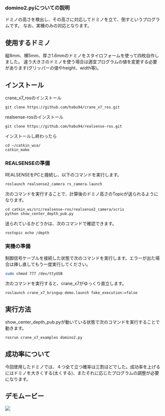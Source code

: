 ### domino2.pyについての説明 

ドミノの高さを検出し、その高さに対応してドミノを立て、倒すというプログラムです。
なお、実機のみの対応となります。

## 使用するドミノ

縦8mm、横5mm、厚さ1.6mmのドミノをスタイロフォームを使って四枚自作しました。
違う大きさのドミノを使う場合は適宜プログラムの値を変更する必要があります(グリッパーの値やheight、width等)。

## インストール
crane_x7_rosのインストール
```
git clone https://github.com/habu94/crane_x7_ros.git
```
realsense-rosのインストール
```
git clone https://github.com/habu94/realsense-ros.git
```
インストールし終わったら
```
cd ~/catkin_wsa/
catkin_make
```
### REALSENSEの準備

REALSENSEをPCと接続し、以下のコマンドを実行します。
```
roslaunch realsense2_camera rs_camera.launch 
```
次のコマンドを実行することで、計算後のドミノ高さのTopicが送られるようになります。
```
cd catkin_ws/src/realsense-ros/realsense2_camera/scris
python show_center_depth_pub.py
```
送られているかどうかは、次のコマンドで確認できます。
```
rostopic echo /depth
```

### 実機の準備

制御信号ケーブルを接続した状態で次のコマンドを実行します。エラーが出た場合は挿し直してもう一度実行してください。
```sh
sudo chmod 777 /dev/ttyUSB
```
次のコマンドを実行すると、crane_x7がゆっくり直立します。
```
roslaunch crane_x7_bringup demo.launch fake_execution:=false
```

## 実行方法
show_center_depth_pub.pyが動いている状態で次のコマンドを実行することで動きます。
```
rosrun crane_x7_examples domino2.py 
```
## 成功率について
今回使用したドミノでは、４つ全て立つ確率は三割ほどでした。成功率を上げるにはドミノを大きくする(太くする)、またそれに応じたプログラムの調整が必要になります。
## デモムービー
[![](https://img.youtube.com/vi/ObdJRx4v56U&feature=youtu.be/0.jpg)](https://www.youtube.com/watch?v=ObdJRx4v56U&feature=youtu.be)
